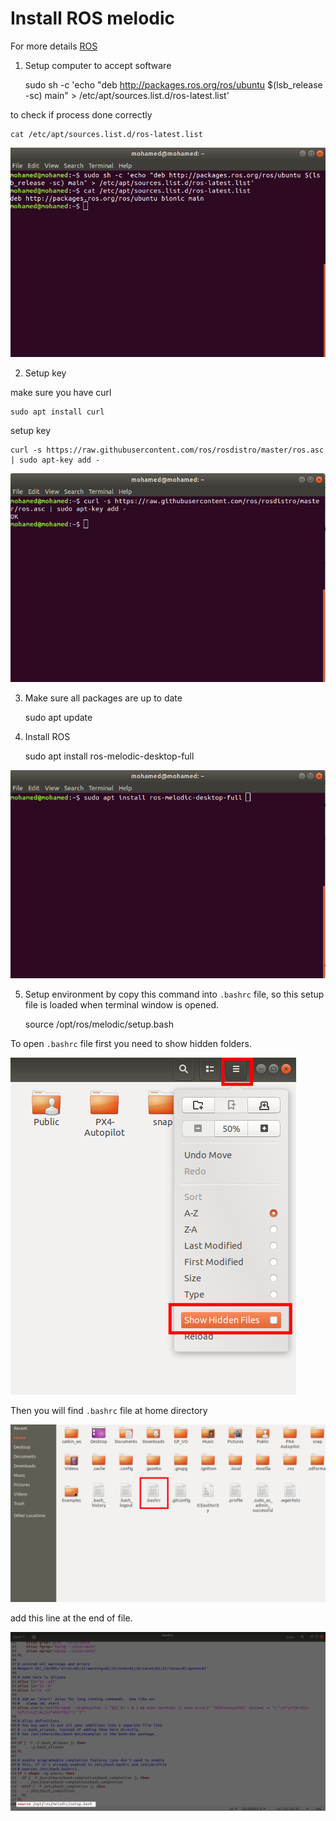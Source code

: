 # Install ROS melodic

For more details [ROS](http://wiki.ros.org/melodic/Installation/Ubuntu)

1. Setup computer to accept software

    sudo sh -c 'echo "deb http://packages.ros.org/ros/ubuntu $(lsb_release -sc) main" > /etc/apt/sources.list.d/ros-latest.list'

to check if process done correctly

    cat /etc/apt/sources.list.d/ros-latest.list

![ROS Accept software](../Images/ROS/Install/ros_accept_software.png)

2. Setup key

make sure you have curl

    sudo apt install curl

setup key

    curl -s https://raw.githubusercontent.com/ros/rosdistro/master/ros.asc | sudo apt-key add -

![ROS Key setup](../Images/ROS/Install/ros_key_setup.png)

3. Make sure all packages are up to date

    sudo apt update

4. Install ROS

    sudo apt install ros-melodic-desktop-full

![ROS install](../Images/ROS/Install/ros_install.png)

5. Setup environment by copy this command into `.bashrc` file, so this setup file is loaded when terminal window is opened.

    source /opt/ros/melodic/setup.bash

To open `.bashrc` file first you need to show hidden folders.

![Show hidden files](../Images/ROS/Install/show_hidden_files.png)

Then you will find `.bashrc` file at home directory

![.bashrc file](../Images/ROS/Install/bashrc_file.png)

add this line at the end of file.

![add command to file](../Images/ROS/Install/add_command_to_bashrc.png)